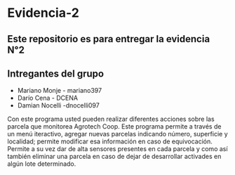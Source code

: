 # Evidencia-2

## Este repositorio es para entregar la evidencia N°2

## Intregantes del grupo
- Mariano Monje - mariano397
- Darío Cena - DCENA
- Damian Nocelli -dnocelli097

Con este programa usted pueden realizar diferentes acciones sobre las parcela que monitorea Agrotech Coop. Este programa permite a través de un menú iteractivo, agregar nuevas parcelas indicando número, superficie y localidad; permite modificar esa información en caso de equivocación. Permite a su vez dar de alta sensores presentes en cada parcela y como así también eliminar una parcela en caso de dejar de desarrollar activades en algún lote determinado.

